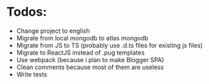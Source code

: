 # Todos:

- Change project to english
- Migrate from local mongodb to atlas mongodb
- Migrate from JS to TS (probably use .d.ts files for existing js files)
- Migrate to ReactJS instead of .pug templates
- Use webpack (because i plan to make Blogger SPA)
- Clean comments because most of them are useless
- Write tests
